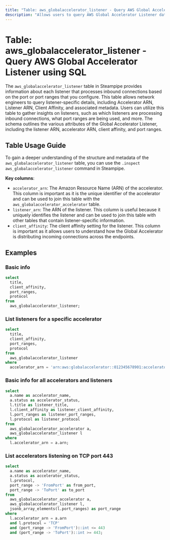 ```yaml
---
title: "Table: aws_globalaccelerator_listener - Query AWS Global Accelerator Listener using SQL"
description: "Allows users to query AWS Global Accelerator Listener data, including details about each listener that processes inbound connections based on the port or port ranges that you configure."
---
```


# Table: aws_globalaccelerator_listener - Query AWS Global Accelerator Listener using SQL

The `aws_globalaccelerator_listener` table in Steampipe provides information about each listener that processes inbound connections based on the port or port ranges that you configure. This table allows network engineers to query listener-specific details, including Accelerator ARN, Listener ARN, Client Affinity, and associated metadata. Users can utilize this table to gather insights on listeners, such as which listeners are processing inbound connections, what port ranges are being used, and more. The schema outlines the various attributes of the Global Accelerator Listener, including the listener ARN, accelerator ARN, client affinity, and port ranges.

## Table Usage Guide

To gain a deeper understanding of the structure and metadata of the `aws_globalaccelerator_listener` table, you can use the `.inspect aws_globalaccelerator_listener` command in Steampipe.

**Key columns**:

- `accelerator_arn`: The Amazon Resource Name (ARN) of the accelerator. This column is important as it is the unique identifier of the accelerator and can be used to join this table with the `aws_globalaccelerator_accelerator` table.
- `listener_arn`: The ARN of the listener. This column is useful because it uniquely identifies the listener and can be used to join this table with other tables that contain listener-specific information.
- `client_affinity`: The client affinity setting for the listener. This column is important as it allows users to understand how the Global Accelerator is distributing incoming connections across the endpoints.

## Examples

### Basic info

```sql
select
  title,
  client_affinity,
  port_ranges,
  protocol
from
  aws_globalaccelerator_listener;
```

### List listeners for a specific accelerator

```sql
select
  title,
  client_affinity,
  port_ranges,
  protocol
from
  aws_globalaccelerator_listener
where
  accelerator_arn = 'arn:aws:globalaccelerator::012345678901:accelerator/1234abcd';
```

### Basic info for all accelerators and listeners

```sql
select
  a.name as accelerator_name,
  a.status as accelerator_status,
  l.title as listener_title,
  l.client_affinity as listener_client_affinity,
  l.port_ranges as listener_port_ranges,
  l.protocol as listener_protocol
from
  aws_globalaccelerator_accelerator a,
  aws_globalaccelerator_listener l
where
  l.accelerator_arn = a.arn;
```

### List accelerators listening on TCP port 443

```sql
select
  a.name as accelerator_name,
  a.status as accelerator_status,
  l.protocol,
  port_range -> 'FromPort' as from_port,
  port_range -> 'ToPort' as to_port
from
  aws_globalaccelerator_accelerator a,
  aws_globalaccelerator_listener l,
  jsonb_array_elements(l.port_ranges) as port_range
where
  l.accelerator_arn = a.arn
  and l.protocol = 'TCP'
  and (port_range -> 'FromPort')::int <= 443
  and (port_range -> 'ToPort')::int >= 443;
```
